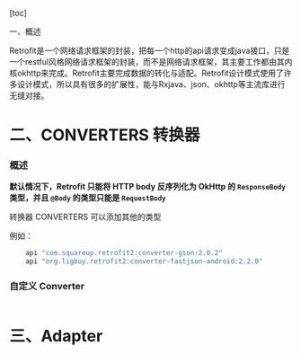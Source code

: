 [toc]





一、概述

Retrofit是一个网络请求框架的封装，把每一个http的api请求变成java接口，只是一个restful风格网络请求框架的封装，而不是网络请求框架，其主要工作都由其内核okhttp来完成。Retrofit主要完成数据的转化与适配。Retrofit设计模式使用了许多设计模式，所以具有很多的扩展性，能与Rxjava、json、okhttp等主流库进行无缝对接。

















# 二、CONVERTERS  转换器



### 概述

**默认情况下，Retrofit 只能将 HTTP body 反序列化为 OkHttp 的 `ResponseBody`类型，并且  `@Body` 的类型只能是 `RequestBody`**

转换器 CONVERTERS 可以添加其他的类型

例如：
```kotlin
    api "com.squareup.retrofit2:converter-gson:2.0.2"
    api "org.ligboy.retrofit2:converter-fastjson-android:2.2.0"
```



### 自定义 Converter



```
```













# 三、Adapter
